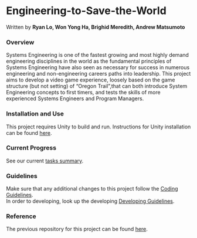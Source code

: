 # Engineering-to-Save-the-World

Written by **Ryan Lo, Won Yong Ha, Brighid Meredith, Andrew Matsumoto**

### Overview
Systems Engineering is one of the fastest growing and most highly demand engineering disciplines in the world as the fundamental principles of Systems Engineering have also seen as necessary for success in numerous engineering and non-engineering careers paths into leadership. This project aims to develop a video game experience, loosely based on the game structure (but not setting) of “Oregon Trail”,that can both introduce System Engineering concepts to first timers, and tests the skills of more experienced Systems Engineers and Program Managers.

### Installation and Use
This project requires Unity to build and run. Instructions for Unity installation can be found [here](https://docs.unity3d.com/Manual/InstallingUnity.html).

### Current Progress
See our current [tasks summary](DOCUMENTS/TASKS.md).

### Guidelines
Make sure that any additional changes to this project follow the [Coding Guidelines](DOCUMENTS/CONTRIBUTING.md). </br>
In order to developing, look up the developing [Developing Guidelines](DOCUMENTS/DevelopingGuiddline).

### Reference
The previous repository for this project can be found [here](https://github.com/hpmsora/Project---Engineering-to-Save-the-world/tree/master).